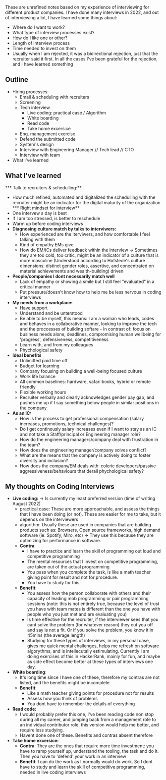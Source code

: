These are unrefined notes based on my experience of interviewing for different product companies.
I have done many interviews in 2022, and out of interviewing a lot, I have learned some things about:

- Where do I want to work?
- What type of interview processes exist?
- How do I like one or other?
- Length of interview process
- Time needed to invest on them
- Usually when I am rejected, it was a bidirectional rejection, just that the recruiter said it first. In all the cases I've been grateful for the rejection, and I have learned something

## Outline
* Hiring processes:
  * Email & scheduling with recruiters
  * Screening
  * Tech interview
    * Live coding: practical case / Algorithm
    * White boarding
    * Read code
    * Take home excersice
  * Eng. management exercise
  * Defend the submitted code
  * System's design
  * Interview with Engineering Manager // Tech lead // CTO
  * Interview with team
* What I've learned

## What I've learned
*** Talk to recruiters & schedulling:**
  * How much refined, automated and digitalized the schedulling with the recruiter might be an indicator for the digital maturity of the organization
*** Right mindset for interview**
  * One intervew a day is best
  * If I am too stressed, is better to reschedule
  * Warm up before coding interviews
* **Diagnosing culture match by talks to interviwers:** 
  * How experienced are the iterviwers, and how comfortable I feel talking with them
  * Kind of empathy EMs give
  * How do EM/ICs deliver feedback within the interview -> Sometimes they are too cold, too critic, might be an indicator of a culture that is more masculine (Understood according to Hofstede's culture dimensions: distinct gender roles, assertive, and concentrated on material achievements and wealth-building) driven
* **People/companies I dont necessarily match well**
    * Lack of empathy or showing a smile but I still feel "evaluated" in a critical manner
    * Put pressure/doesn't know how to help me be less nervous in coding interviews
* **My needs from a workplace:**
  * Have support
  * Understand and be unterstood
  * Be able to be myself, this means: I am a woman who leads, codes and behaves in a collaborative manner, looking to improve the tech and the proccesses of building softare - In contrast of: focus on business needs alone, deadlines, compromising human wellbeing for 'progress', defensiveness, competitiveness
  * Learn with, and from my colleagues
  * Phychological safety
* **Ideal benefits**
   * Unlimitted paid time off
   * Budget for learning
   * Company focusing on building a well-being focused culture
   * Work life balance
   * All common baselines: hardware, safari books, hybrid or remote friendly
   * Flexible working hours
   * Recruiter verbally and clearly acknowledges gender pay gap, and pushes me up if I say something below people in similar positions in the company
* **As an IC:**
   * How is the process to get professional compensation (salary increases, promotions, technical challenges)?
   * Do I get continously salary increases even if I want to stay as an IC and not take a Staff/principal or Engineering manager role?
   * How do the engineering managers/company deal with frustration in the team?
   * How does the engineering manager/company solves conflict?
   * What are the means that the company is actively doing to foster diversity and inclusion?
   * How does the company/EM deals with: coleric developers/passive aggressiveness/behaviours that derail phychological safety?


## My thoughts on Coding Interviews
  * **Live coding:** -> Is currently my least preferred version (time of writing August 2022) 
    * practical case: These are more approachable, and assess the things that I have been doing (or not). These are easier for me to take, but it depends on the interviewers
    * algorithm: Usually these are used in companies that are building products such as: Browsers, Open source frameworks, high demand software (ie: Spotify, Miro, etc) -> They use this because they are optimizing for performance in software.
    * **Contra**:
      * I have to practice and learn the skill of programming out loud and competitive programming
      * The mental resources that I invest on competitive programming, are taken out of the actual programming
      * You pass when you complete the task, is like a math teacher giving point for result and not for procedure.
      * You have to study for this
    * **Benefit**:
      * You assess how the person collaborate with others and their capacity of leading mob programming or pair programming sessions (note: this is not entirely true, because the level of trust you have with team mates is different than the one you have with people who you just met and are evaluating you)
      * Is time effective for the recruiter, if the interviewer sees that you cant solve the problem (for whatever reason) they cut you off and say is not a fit. Or if you solve the problem, you know it in 45mins (the average length)
      * Studying for these types of interviews, in my personal case, gives me quick mental challenges, helps me refresh on software algorythms, and is intellecutally estimulating. Currently I am doing exercises of this in HackerRank, mainly for fun, and maybe as side effect become better at these types of interviews one day.
  * **White boarding:**
    * It's long time since I have one of these, therefore my contras are not listed, and the benefits might be incomplete
    * **Benefit**:
      *  Like a math teacher giving points for procedure not for results
      *  Assess how you think of problems
      *  You dont have to remember the details of everything
  * **Read code:**
    * I would probably prefer this one, I've been reading code non stop during all my career, and jumping back from a management role to an individual contributor role, this version would help me better, and require less studying.
    * Havent done one of these. Benefits and contras absent therefore
  * **Take home excersice:**
    * **Contra**: They are the ones that require more time investment: you have to ramp yourself up, understand the tooling, the task and do it. Then you have to 'defend' your work in an interview
    * **Benefit**: I can do the work as I normally would do work. So I dont have to study and learn the skill of competitive programming, needed in live coding interviews